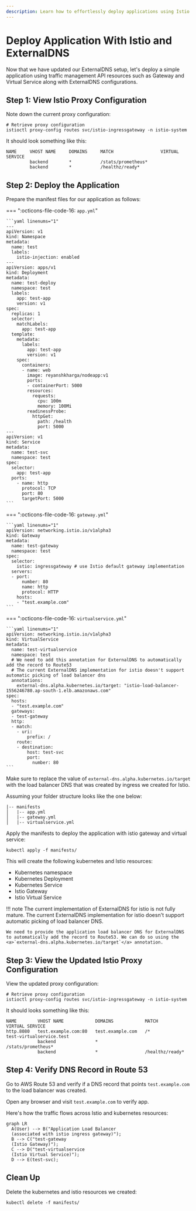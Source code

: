 ```yaml
---
description: Learn how to effortlessly deploy applications using Istio and ExternalDNS with our comprehensive guide. Optimize your workflow, streamline deployment, and enhance your application management effortlessly.
---
```


# Deploy Application With Istio and ExternalDNS

Now that we have updated our ExternalDNS setup, let's deploy a simple application using traffic management API resources such as Gateway and Virtual Service along with ExternalDNS configurations.


## Step 1: View Istio Proxy Configuration

Note down the current proxy configuration:

```
# Retrieve proxy configuration
istioctl proxy-config routes svc/istio-ingressgateway -n istio-system
```

It should look something like this:

```
NAME     VHOST NAME     DOMAINS     MATCH                  VIRTUAL SERVICE
         backend        *           /stats/prometheus*     
         backend        *           /healthz/ready*  
```


## Step 2: Deploy the Application

Prepare the manifest files for our application as follows:

=== ":octicons-file-code-16: `app.yml`"

    ```yaml linenums="1"
    ---         
    apiVersion: v1
    kind: Namespace
    metadata:
      name: test
      labels:
        istio-injection: enabled
    ---
    apiVersion: apps/v1
    kind: Deployment
    metadata:
      name: test-deploy
      namespace: test
      labels:
        app: test-app
        version: v1
    spec: 
      replicas: 1
      selector:
        matchLabels:
          app: test-app
      template:
        metadata:
          labels:
            app: test-app
            version: v1
        spec: 
          containers:
          - name: web
            image: reyanshkharga/nodeapp:v1
            ports:
            - containerPort: 5000
            resources:
              requests:
                cpu: 100m
                memory: 100Mi
            readinessProbe:
              httpGet:
                path: /health
                port: 5000
    ---
    apiVersion: v1
    kind: Service
    metadata:
      name: test-svc
      namespace: test
    spec:   
      selector:
        app: test-app
      ports:
        - name: http
          protocol: TCP
          port: 80
          targetPort: 5000
    ```

=== ":octicons-file-code-16: `gateway.yml`"

    ```yaml linenums="1"
    apiVersion: networking.istio.io/v1alpha3
    kind: Gateway
    metadata:
      name: test-gateway
      namespace: test
    spec: 
      selector:
        istio: ingressgateway # use Istio default gateway implementation
      servers:
      - port:
          number: 80
          name: http
          protocol: HTTP
        hosts:
        - "test.example.com"
    ```

=== ":octicons-file-code-16: `virtualservice.yml`"

    ```yaml linenums="1"
    apiVersion: networking.istio.io/v1alpha3
    kind: VirtualService
    metadata:
      name: test-virtualservice
      namespace: test
      # We need to add this annotation for ExternalDNS to automatically add the record to Route53
      # The current ExternalDNS implementation for istio doesn't support automatic picking of load balancer dns
      annotations:
        external-dns.alpha.kubernetes.io/target: "istio-load-balancer-1556246780.ap-south-1.elb.amazonaws.com"
    spec: 
      hosts:
      - "test.example.com"
      gateways:
      - test-gateway
      http:
      - match: 
        - uri:   
            prefix: /
        route:
        - destination:
            host: test-svc
            port:
              number: 80
    ```

Make sure to replace the value of `external-dns.alpha.kubernetes.io/target` with the load balancer DNS that was created by ingress we created for Istio.

Assuming your folder structure looks like the one below:

```
|-- manifests
│   |-- app.yml
│   |-- gateway.yml
│   |-- virtualservice.yml
```

Apply the manifests to deploy the application with istio gateway and virtual service:

```
kubectl apply -f manifests/
```

This will create the following kubernetes and Istio resources:

- Kubernetes namespace
- Kubernetes Deployment
- Kubernetes Service
- Istio Gateway
- Istio Virtual Service

!!! note
    The current implementation of ExternalDNS for istio is not fully mature. The current ExternalDNS implementation for istio doesn't support automatic picking of load balancer DNS.

    We need to provide the application load balancer DNS for ExternalDNS to automatically add the record to Route53. We can do so using the <a>`external-dns.alpha.kubernetes.io/target`</a> annotation.


## Step 3: View the Updated Istio Proxy Configuration

View the updated proxy configuration:

```
# Retrieve proxy configuration
istioctl proxy-config routes svc/istio-ingressgateway -n istio-system
```

It should looks something like this:

```
NAME        VHOST NAME            DOMAINS            MATCH                 VIRTUAL SERVICE
http.8080   test.example.com:80   test.example.com   /*                    test-virtualservice.test
            backend               *                  /stats/prometheus*     
            backend               *                  /healthz/ready*  
```


## Step 4: Verify DNS Record in Route 53

Go to AWS Route 53 and verify if a DNS record that points `test.example.com` to the load balancer was created.

Open any browser and visit `test.example.com` to verify app.

Here's how the traffic flows across Istio and kubernetes resources:

``` mermaid
graph LR
  A(User) --> B("Application Load Balancer
  (associated with istio ingress gateway)");
  B --> C("test-gateway
  (Istio Gateway)");
  C --> D("test-virtualservice
  (Istio Virtual Service)");
  D --> E(test-svc);
```


## Clean Up

Delete the kubernetes and istio resources we created:

```
kubectl delete -f manifests/
```